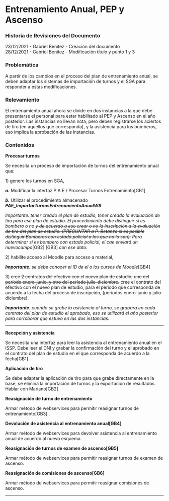 # Entrenamiento Anual, PEP y Ascenso

### Historia de Revisiones del Documento

23/12/2021 - Gabriel Benitez - Creación del documento\
28/12/2021 - Gabriel Benitez - Modificación título y punto 1 y 3

### Problemática

A partir de los cambios en el proceso del plan de entrenamiento anual, se deben adaptar los sistemas de importación de turnos y el SGA para responder a estas modificaciones.

### Relevamiento

El entrenamiento anual ahora se divide en dos instancias a la que debe presentarse el personal para estar habilitado al PEP y Ascenso en el año posterior. Las instancias no llevan nota, pero deben registrarse los aciertos de tiro (en aquellos que corresponda), y la asistencia para los bomberos, eso implica la aprobación de las instancias.

### Contenidos

**Procesar turnos**

Se necesita un proceso de importación de turnos del entrenamiento anual que:

1\)      genere los turnos en SGA,

_**a.**_     Modificar la interfaz P A E / Procesar Turnos Entrenamiento\[GB1]&#x20;

_**b.**_ Utilizar el procedimiento almacenado _**PAE\_ImportarTurnosEntrenamientoAnualWS**_

_Importante: tener creado el plan de estudio, tener creado la evaluación de tiro para ese plan de estudio. El procedimiento debe distinguir si es bombero o no _~~_y de acuerdo a eso crear o no la inscripción a la evaluación de tiro del plan de estudio. (PREGUNTAR a P. Betanzo si es posible distinguir Bomberos con estado policial a los que no lo son)._~~_ Para determinar si es bombero con estado policial, el cae enviará un nuevocampo_\[GB2] \[GB3] _con ese dato._

2\)     habilite acceso al Moodle para acceso a material,

_**Importante**: se debe conocer el ID de el o los cursos de Moodle_\[GB4]&#x20;

3\)     ~~cree 2 contratos del efectivo con el nuevo plan de estudio, uno del período enero-junio, y otro del período julio-diciembre.~~ cree el contrato del efectivo con el nuevo plan de estudio, para el período que corresponda de acuerdo a la fecha del proceso de inscripción, (períodos enero-junio y julio-diciembre).

_**Importante**: cuando se grabe la asistencia al turno, se grabará en cada contrato del plan de estudio el aprobado, eso se utilizará el año posterior para corroborar que estuvo en las dos instancias._

***

**Recepción y asistencia**

Se necesita una interfaz para leer la asistencia al entrenamiento anual en el ISSP. Debe leer el DNI y grabar la confirmación del turno y el aprobado en el contrato del plan de estudio en el que corresponda de acuerdo a la fecha\[GB1] .

**Aplicación de tiro**

Se debe adaptar la aplicación de tiro para que grabe directamente en la base, se elimina la importación de turnos y la exportación de resultados. Hablar con Mariano\[GB2]&#x20;

**Reasignación de turno de entrenamiento**

Armar método de webservices para permitir reasignar turnos de entrenamiento\[GB3] .

**Devolución de asistencia al entrenamiento anual\[GB4]**&#x20;

Armar método de webservices para devolver asistencia al entrenamiento anual de acuerdo al nuevo esquema.

**Reasignación de turnos de examen de ascenso\[GB5]**&#x20;

Armar método de webservices para permitir reasignar turnos de examen de ascenso.

**Reasignación de comisiones de ascenso\[GB6]**&#x20;

Armar método de webservices para permitir reasignar comisiones de ascenso.

***
